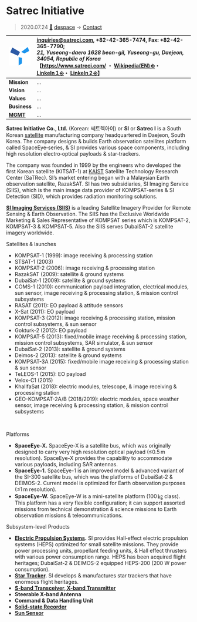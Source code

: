 # Satrec Initiative
> 2020.07.24 [🚀](../../index/index.md) [despace](../index.md) → [Contact](../contact.md)

|[![](../f/con/s/satreci_logo1_thumb.png)](../f/con/s/satreci_logo1.png)|<inquiries@satreci.com>, +82-42-365-7474, Fax: +82-42-365-7790;<br> *21, Yuseong-daero 1628 beon-gil, Yuseong-gu, Daejeon, 34054, Republic of Korea*<br> 【<https://www.satreci.com/> ・ [Wikipedia(EN) ⎆](https://en.wikipedia.org/wiki/Satrec_Initiative)・ [LinkeIn 1 ⎆](https://www.linkedin.com/company/satrec-initiative)・ [LinkeIn 2 ⎆](https://www.linkedin.com/company/si-imaging-services/)】|
|:--|:--|
|**Mission**|…|
|**Vision**|…|
|**Values**|…|
|**Business**|…|
|**[MGMT](../mgmt.md)**|…|

**Satrec Initiative Co., Ltd.** (Korean: 쎄트렉아이) or **SI** or **Satrec I** is a South Korean [satellite](../sc.md) manufacturing company headquartered in Daejeon, South Korea. The company designs & builds Earth observation satellites platform called SpaceEye‑series, & SI provides various space components, including high resolution electro‑optical payloads & star‑trackers.

The company was founded in 1999 by the engineers who developed the first Korean satellite (KITSAT-1) at [KAIST](kaist.md) Satellite Technology Research Center (SaTRec). SI’s market entering began with a Malaysian Earth observation satellite, RazakSAT. SI has two subsidiaries, SI Imaging Service (SIIS), which is the main image data provider of KOMPSAT‑series & SI Detection (SID), which provides radiation monitoring solutions.

**[SI Imaging Services (SIIS)](siis.md)** is a leading Satellite Imagery Provider for Remote Sensing & Earth Observation. The SIIS has the Exclusive Worldwide Marketing & Sales Representative of KOMPSAT series which is KOMPSAT-2, KOMPSAT-3 & KOMPSAT-5. Also the SIIS serves DubaiSAT-2 satellite imagery worldwide.

Satellites & launches

   - KOMPSAT-1 (1999): image receiving & processing station
   - STSAT-1 (2003)
   - KOMPSAT-2 (2006): image receiving & processing station
   - RazakSAT (2009): satellite & ground systems
   - DubaiSat-1 (2009): satellite & ground systems
   - COMS-1 (2010): communication payload integration, electrical modules, sun sensor, image receiving & processing station, & mission control subsystems
   - RASAT (2011): EO payload & attitude sensors
   - X-Sat (2011): EO payload
   - KOMPSAT-3 (2012): image receiving & processing station, mission control subsystems, & sun sensor
   - Gokturk-2 (2012): EO payload
   - KOMPSAT-5 (2013): fixed/mobile image receiving & processing station, mission control subsystems, SAR simulator, & sun sensor
   - DubaiSat-2 (2013): satellite & ground systems
   - Deimos-2 (2013): satellite & ground systems
   - KOMPSAT-3A (2015): fixed/mobile image receiving & processing station & sun sensor
   - TeLEOS-1 (2015): EO payload
   - Velox-C1 (2015)
   - KhalifaSat (2018): electric modules, telescope, & image receiving & processing station
   - GEO-KOMPSAT-2A/B (2018/2019): electric modules, space weather sensor, image receiving & processing station, & mission control subsystems

<p style="page-break-after:always"> </p>

Platforms

   - **SpaceEye-X.** SpaceEye-X is a satellite bus, which was originally designed to carry very high resolution optical payload (≤0.5 m resolution). SpaceEye-X provides the capability to accommodate various payloads, including SAR antennas.
   - **SpaceEye-1.** SpaceEye-1 is an improved model & advanced variant of the SI-300 satellite bus, which was the platforms of DubaiSat-2 & DEIMOS-2. Current model is optimized for Earth observation purposes (≤1 m resolution).
   - **SpaceEye-W.** SpaceEye-W is a mini-satellite platform (100 ㎏ class). This platform has a very flexible configuration; it can support assorted missions from technical demonstration & science missions to Earth observation missions & telecommunications.

Subsystem-level Products

   - **[Electric Propulsion Systems](../ps.md).** SI provides Hall‑effect electric propulsion systems (HEPS) optimized for small satellite missions. They provide power processing units, propellant feeding units, & Hall effect thrusters with various power consumption range. HEPS has been acquired flight heritages; DubaiSat-2 & DEIMOS-2 equipped HEPS-200 (200 W power consumption).
   - **[Star Tracker](../sensor.md).** SI develops & manufactures star trackers that have enormous flight heritages.
   - **[S-band Transceiver, X-band Transmitter](../comms.md)**
   - **Steerable X-band Antenna**
   - **Command & Data Handling Unit**
   - **[Solid-state Recorder](ds.md)**
   - **[Sun Sensor](../sensor.md)**

